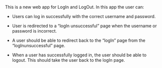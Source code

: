  This is a new web app for LogIn and LogOut. 
 In this app the user can:

+ Users can log in successfully with the correct username and password. 

+ User is redirected to a “logIn unsuccessful” page when the username or password is incorrect.

+ A user should be able to redirect back to the “logIn” page from the “logInunsuccessful” page.

+ When a user has successfully logged in, the user should be able to logout. This should take the user back to the logIn page.
